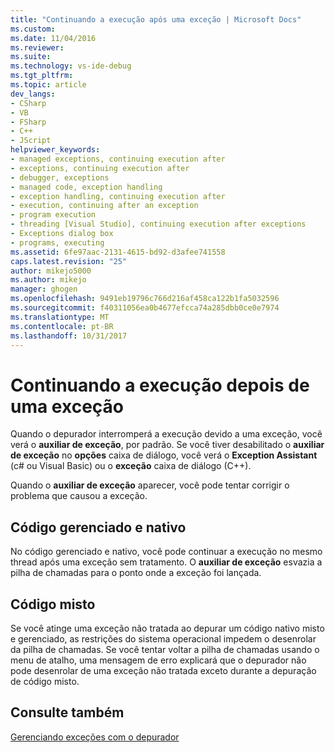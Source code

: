 ```yaml
---
title: "Continuando a execução após uma exceção | Microsoft Docs"
ms.custom: 
ms.date: 11/04/2016
ms.reviewer: 
ms.suite: 
ms.technology: vs-ide-debug
ms.tgt_pltfrm: 
ms.topic: article
dev_langs:
- CSharp
- VB
- FSharp
- C++
- JScript
helpviewer_keywords:
- managed exceptions, continuing execution after
- exceptions, continuing execution after
- debugger, exceptions
- managed code, exception handling
- exception handling, continuing execution after
- execution, continuing after an exception
- program execution
- threading [Visual Studio], continuing execution after exceptions
- Exceptions dialog box
- programs, executing
ms.assetid: 6fe97aac-2131-4615-bd92-d3afee741558
caps.latest.revision: "25"
author: mikejo5000
ms.author: mikejo
manager: ghogen
ms.openlocfilehash: 9491eb19796c766d216af458ca122b1fa5032596
ms.sourcegitcommit: f40311056ea0b4677efcca74a285dbb0ce0e7974
ms.translationtype: MT
ms.contentlocale: pt-BR
ms.lasthandoff: 10/31/2017
---
```

# <a name="continuing-execution-after-an-exception"></a>Continuando a execução depois de uma exceção
Quando o depurador interromperá a execução devido a uma exceção, você verá o **auxiliar de exceção**, por padrão. Se você tiver desabilitado o **auxiliar de exceção** no **opções** caixa de diálogo, você verá o **Exception Assistant** (c# ou Visual Basic) ou o **exceção**  caixa de diálogo (C++).  
  
 Quando o **auxiliar de exceção** aparecer, você pode tentar corrigir o problema que causou a exceção.
  
## <a name="managed-and-native-code"></a>Código gerenciado e nativo  
 No código gerenciado e nativo, você pode continuar a execução no mesmo thread após uma exceção sem tratamento. O **auxiliar de exceção** esvazia a pilha de chamadas para o ponto onde a exceção foi lançada.
  
## <a name="mixed-code"></a>Código misto  
 Se você atinge uma exceção não tratada ao depurar um código nativo misto e gerenciado, as restrições do sistema operacional impedem o desenrolar da pilha de chamadas. Se você tentar voltar a pilha de chamadas usando o menu de atalho, uma mensagem de erro explicará que o depurador não pode desenrolar de uma exceção não tratada exceto durante a depuração de código misto.  
  
## <a name="see-also"></a>Consulte também  
 [Gerenciando exceções com o depurador](../debugger/managing-exceptions-with-the-debugger.md)